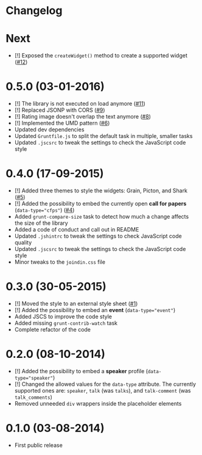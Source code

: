# Changelog

# Next

* [!] Exposed the `createWidget()` method to create a supported widget ([#12][])

[#12]: https://github.com/joindin/JoindIn.js/issues/12

# 0.5.0 (03-01-2016)

* [!] The library is not executed on load anymore ([#11][])
* [!] Replaced JSONP with CORS ([#9][])
* [!] Rating image doesn't overlap the text anymore ([#8][])
* [!] Implemented the UMD pattern ([#6][])
* Updated dev dependencies
* Updated `Gruntfile.js` to split the default task in multiple, smaller tasks
* Updated `.jscsrc` to tweak the settings to check the JavaScript code style

[#11]: https://github.com/joindin/JoindIn.js/issues/11
[#9]: https://github.com/joindin/JoindIn.js/issues/9
[#8]: https://github.com/joindin/JoindIn.js/issues/8
[#6]: https://github.com/joindin/JoindIn.js/issues/6

# 0.4.0 (17-09-2015)

* [!] Added three themes to style the widgets: Grain, Picton, and Shark ([#5][])
* [!] Added the possibility to embed the currently open **call for papers** (`data-type="cfps"`) ([#4][])
* Added `grunt-compare-size` task to detect how much a change affects the size of the library
* Added a code of conduct and call out in README
* Updated `.jshintrc` to tweak the settings to check JavaScript code quality 
* Updated `.jscsrc` to tweak the settings to check the JavaScript code style
* Minor tweaks to the `joindin.css` file

[#5]: https://github.com/joindin/JoindIn.js/issues/5
[#4]: https://github.com/joindin/JoindIn.js/issues/4

# 0.3.0 (30-05-2015)

* [!] Moved the style to an external style sheet ([#1][])
* [!] Added the possibility to embed an **event** (`data-type="event"`)
* Added JSCS to improve the code style
* Added missing `grunt-contrib-watch` task
* Complete refactor of the code

[#1]: https://github.com/joindin/JoindIn.js/issues/1

# 0.2.0 (08-10-2014)

* [!] Added the possibility to embed a **speaker** profile (`data-type="speaker"`)
* [!] Changed the allowed values for the `data-type` attribute. The currently supported ones are: `speaker`, `talk`
(was `talks`), and `talk-comment` (was `talk_comments`)
* Removed unneeded `div` wrappers inside the placeholder elements

# 0.1.0 (03-08-2014)

* First public release